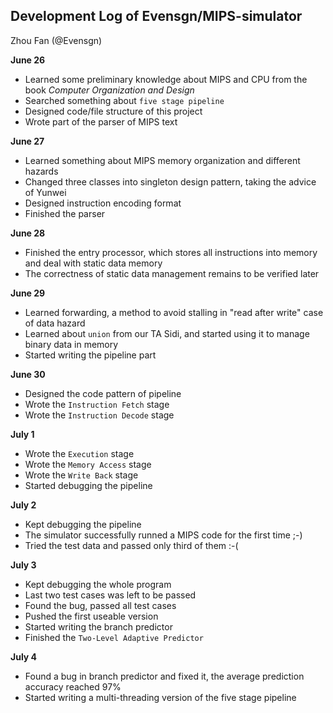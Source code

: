 ## Development Log of Evensgn/MIPS-simulator

Zhou Fan (@Evensgn)

**June 26**
* Learned some preliminary knowledge about MIPS and CPU from the book *Computer Organization and Design*
* Searched something about `five stage pipeline`
* Designed code/file structure of this project
* Wrote part of the parser of MIPS text

**June 27**
* Learned something about MIPS memory organization and different hazards
* Changed three classes into singleton design pattern, taking the advice of Yunwei
* Designed instruction encoding format
* Finished the parser

**June 28**
* Finished the entry processor, which stores all instructions into memory and deal with static data memory
* The correctness of static data management remains to be verified later

**June 29**
* Learned forwarding, a method to avoid stalling in "read after write" case of data hazard
* Learned about `union` from our TA Sidi, and started using it to manage binary data in memory
* Started writing the pipeline part

**June 30**
* Designed the code pattern of pipeline
* Wrote the `Instruction Fetch` stage
* Wrote the `Instruction Decode` stage

**July 1**
* Wrote the `Execution` stage
* Wrote the `Memory Access` stage
* Wrote the `Write Back` stage
* Started debugging the pipeline

**July 2**
* Kept debugging the pipeline
* The simulator successfully runned a MIPS code for the first time ;-)
* Tried the test data and passed only third of them :-(

**July 3**
* Kept debugging the whole program
* Last two test cases was left to be passed
* Found the bug, passed all test cases
* Pushed the first useable version
* Started writing the branch predictor
* Finished the `Two-Level Adaptive Predictor`

**July 4**
* Found a bug in branch predictor and fixed it, the average prediction accuracy reached 97%
* Started writing a multi-threading version of the five stage pipeline
